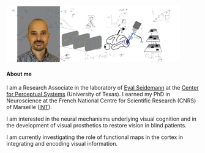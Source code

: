 
<img src="./figures/SiteBan.png" width="90%">

<!-- tabs:start -->
#### **About me**
I am a Research Associate in the laboratory of [Eyal Seidemann](https://cns.utexas.edu/directory/item/409-seidemann-eyal?Itemid=349) at the [Center for Perceptual Systems](https://liberalarts.utexas.edu/cps/) (University of Texas). I earned my PhD in Neuroscience at the French National Centre for Scientific Research (CNRS) of Marseille ([INT](http://www.int.univ-amu.fr/)).


I am interested in the neural mechanisms underlying visual cognition and in the development of visual prosthetics to restore vision in blind patients.


I am currently investigating the role of functional maps in the cortex in integrating and encoding visual information.



<!-- tabs:end -->

